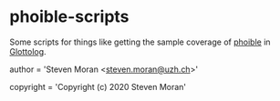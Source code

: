 # phoible-scripts

Some scripts for things like getting the sample coverage of [phoible](https://github.com/phoible/dev) in [Glottolog](https://glottolog.org/).

author = 'Steven Moran \<steven.moran@uzh.ch\>'

copyright = 'Copyright (c) 2020 Steven Moran'
